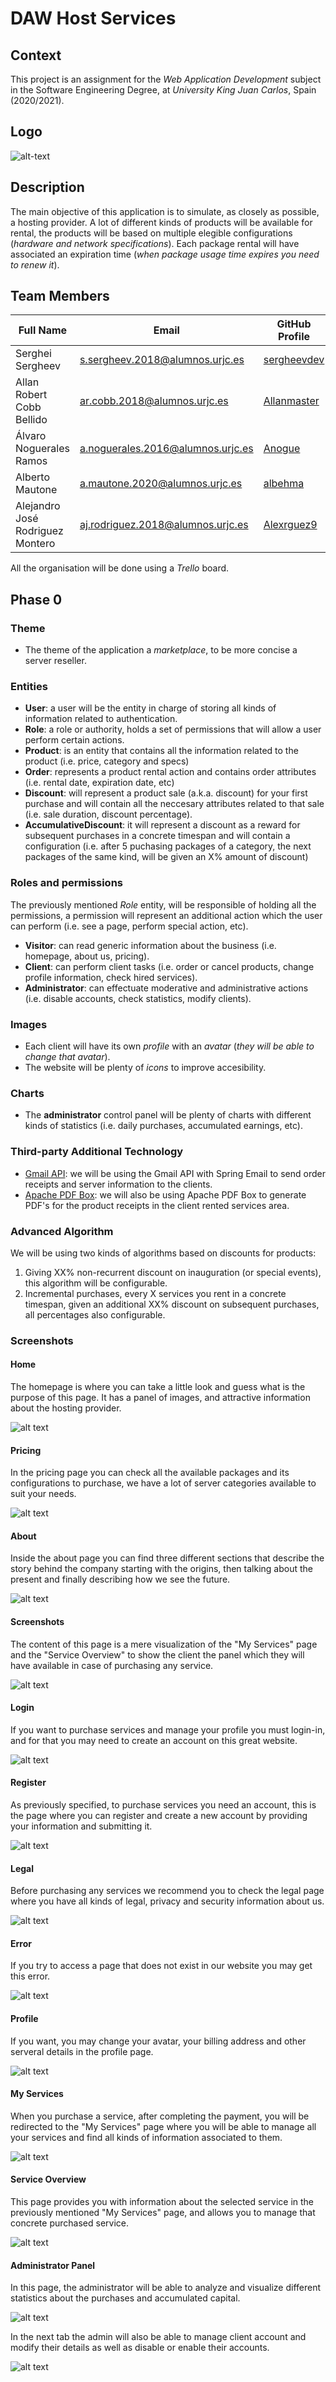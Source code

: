 # DAW Host Services

## Context

This project is an assignment for the _Web Application Development_ subject in the 
Software Engineering Degree, at _University King Juan Carlos_, Spain (2020/2021).

## Logo

![alt-text](https://i.imgur.com/GZR3STD.png "DAW Host Services Logo")

## Description

The main objective of this application is to simulate, as closely as possible, a hosting provider.
A lot of different kinds of products will be available for rental, the products will be based on 
multiple elegible configurations (_hardware and network specifications_). Each package rental will 
have associated an expiration time (_when package usage time expires you need to renew it_).

## Team Members

| Full Name | Email | GitHub Profile |
| ------------- | ------------- | ------------- |
| Serghei Sergheev | s.sergheev.2018@alumnos.urjc.es | [sergheevdev](https://github.com/sergheevdev) |
| Allan Robert Cobb Bellido | ar.cobb.2018@alumnos.urjc.es | [Allanmaster](https://github.com/Allanmaster) |
| Álvaro Noguerales Ramos | a.noguerales.2016@alumnos.urjc.es | [Anogue](https://github.com/Anogue) |
| Alberto Mautone | a.mautone.2020@alumnos.urjc.es | [albehma](https://github.com/albehma) |
| Alejandro José Rodriguez Montero | aj.rodriguez.2018@alumnos.urjc.es | [Alexrguez9](https://github.com/Alexrguez9) |

All the organisation will be done using a _Trello_ board.

## Phase 0

### Theme

- The theme of the application a _marketplace_, to be more concise a server reseller.

### Entities

- **User**: a user will be the entity in charge of storing all kinds of information related to authentication.
- **Role**: a role or authority, holds a set of permissions that will allow a user perform certain actions.
- **Product**: is an entity that contains all the information related to the product (i.e. price, category and specs)
- **Order**: represents a product rental action and contains order attributes (i.e. rental date, expiration 
  date, etc)
- **Discount**: will represent a product sale (a.k.a. discount) for your first purchase and will contain all
  the neccesary attributes related to that sale (i.e. sale duration, discount percentage).
- **AccumulativeDiscount**: it will represent a discount as a reward for subsequent purchases in a concrete
  timespan and will contain a configuration (i.e. after 5 puchasing packages of a category, the next packages
  of the same kind, will be given an X% amount of discount)

### Roles and permissions

The previously mentioned _Role_ entity, will be responsible of holding all the permissions, a permission will
represent an additional action which the user can perform (i.e. see a page, perform special action, etc).

- **Visitor**: can read generic information about the business (i.e. homepage, about us, pricing).
- **Client**: can perform client tasks (i.e. order or cancel products, change profile information, check hired services).
- **Administrator**: can effectuate moderative and administrative actions (i.e. disable accounts, check statistics, modify clients).

### Images

- Each client will have its own _profile_ with an _avatar_ (_they will be able to change that avatar_).
- The website will be plenty of _icons_ to improve accesibility.

### Charts

- The **administrator** control panel will be plenty of charts with different kinds of statistics
  (i.e. daily purchases, accumulated earnings, etc).

### Third-party Additional Technology

- [Gmail API](https://developers.google.com/gmail/api): we will be using the Gmail API with Spring Email 
  to send order receipts and server information to the clients.
- [Apache PDF Box](https://pdfbox.apache.org/): we will also be using Apache PDF Box to generate PDF's for
  the product receipts in the client rented services area.

### Advanced Algorithm

We will be using two kinds of algorithms based on discounts for products:
1. Giving XX% non-recurrent discount on inauguration (or special events), this algorithm will be configurable.
2. Incremental purchases, every X services you rent in a concrete timespan, given an additional XX% discount 
   on subsequent purchases, all percentages also configurable.

### Screenshots

#### Home

The homepage is where you can take a little look and guess what is the purpose of this page. It has
a panel of images, and attractive information about the hosting provider.

![alt text](artifacts/fontend-screenshots/home.png)

#### Pricing

In the pricing page you can check all the available packages and its configurations to purchase, we
have a lot of server categories available to suit your needs.

![alt text](artifacts/fontend-screenshots/pricing.png)

#### About

Inside the about page you can find three different sections that describe the story behind the company
starting with the origins, then talking about the present and finally describing how we see the future.

![alt text](artifacts/fontend-screenshots/about.png)

#### Screenshots

The content of this page is a mere visualization of the "My Services" page and the "Service Overview"
to show the client the panel which they will have available in case of purchasing any service.

![alt text](artifacts/fontend-screenshots/screenshots.png)

#### Login

If you want to purchase services and manage your profile you must login-in, and for that you may need
to create an account on this great website.

![alt text](artifacts/fontend-screenshots/login.png)

#### Register

As previously specified, to purchase services you need an account, this is the page where you can register
and create a new account by providing your information and submitting it.

![alt text](artifacts/fontend-screenshots/register.png)

#### Legal

Before purchasing any services we recommend you to check the legal page where you have all kinds of legal,
privacy and security information about us.

![alt text](artifacts/fontend-screenshots/legal.png)

#### Error

If you try to access a page that does not exist in our website you may get this error.

![alt text](artifacts/fontend-screenshots/error.png)

#### Profile

If you want, you may change your avatar, your billing address and other serveral details
in the profile page.

![alt text](artifacts/fontend-screenshots/profile.png)

#### My Services

When you purchase a service, after completing the payment, you will be redirected to
the "My Services" page where you will be able to manage all your services and find
all kinds of information associated to them.

![alt text](artifacts/fontend-screenshots/services.png)

#### Service Overview

This page provides you with information about the selected service in the previously 
mentioned "My Services" page, and allows you to manage that concrete purchased service.

![alt text](artifacts/fontend-screenshots/service.png)

#### Administrator Panel

In this page, the administrator will be able to analyze and visualize different statistics
about the purchases and accumulated capital.

![alt text](artifacts/fontend-screenshots/panel-1.png)

In the next tab the admin will also be able
to manage client account and modify their details as well as disable or enable their accounts.

![alt text](artifacts/fontend-screenshots/panel-2.png)
